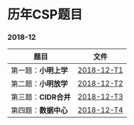 # 历年CSP题目

### 2018-12

| 题目                 | 文件                         |
| -------------------- | ---------------------------- |
| 第一题：**小明上学** | [2018-12-T1](2018-12-T1.cpp) |
| 第二题：**小明放学** | [2018-12-T2](2018-12-T2.cpp) |
| 第三题：**CIDR合并** | [2018-12-T3](2018-12-T3.cpp) |
| 第四题：**数据中心** | [2018-12-T4](2018-12-T4.cpp) |

